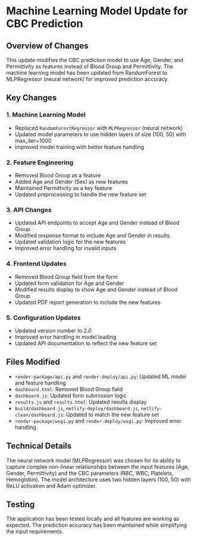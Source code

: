 # Machine Learning Model Update for CBC Prediction

## Overview of Changes
This update modifies the CBC prediction model to use Age, Gender, and Permittivity as features instead of Blood Group and Permittivity. The machine learning model has been updated from RandomForest to MLPRegressor (neural network) for improved prediction accuracy.

## Key Changes

### 1. Machine Learning Model
- Replaced `RandomForestRegressor` with `MLPRegressor` (neural network)
- Updated model parameters to use hidden layers of size (100, 50) with max_iter=1000
- Improved model training with better feature handling

### 2. Feature Engineering
- Removed Blood Group as a feature
- Added Age and Gender (Sex) as new features
- Maintained Permittivity as a key feature
- Updated preprocessing to handle the new feature set

### 3. API Changes
- Updated API endpoints to accept Age and Gender instead of Blood Group
- Modified response format to include Age and Gender in results
- Updated validation logic for the new features
- Improved error handling for invalid inputs

### 4. Frontend Updates
- Removed Blood Group field from the form
- Updated form validation for Age and Gender
- Modified results display to show Age and Gender instead of Blood Group
- Updated PDF report generation to include the new features

### 5. Configuration Updates
- Updated version number to 2.0
- Improved error handling in model loading
- Updated API documentation to reflect the new feature set

## Files Modified
- `render-package/api.py` and `render-deploy/api.py`: Updated ML model and feature handling
- `dashboard.html`: Removed Blood Group field
- `dashboard.js`: Updated form submission logic
- `results.js` and `results.html`: Updated results display
- `build/dashboard.js`, `netlify-deploy/dashboard.js`, `netlify-clean/dashboard.js`: Updated to match the new feature set
- `render-package/wsgi.py` and `render-deploy/wsgi.py`: Improved error handling

## Technical Details
The neural network model (MLPRegressor) was chosen for its ability to capture complex non-linear relationships between the input features (Age, Gender, Permittivity) and the CBC parameters (RBC, WBC, Platelets, Hemoglobin). The model architecture uses two hidden layers (100, 50) with ReLU activation and Adam optimizer.

## Testing
The application has been tested locally and all features are working as expected. The prediction accuracy has been maintained while simplifying the input requirements.

